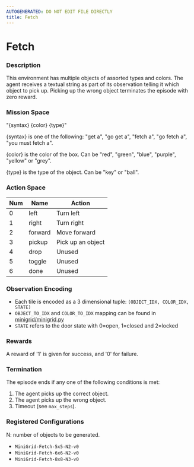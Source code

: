 ```yaml
---
AUTOGENERATED: DO NOT EDIT FILE DIRECTLY
title: Fetch
---
```



# Fetch

### Description

This environment has multiple objects of assorted types and colors. The
agent receives a textual string as part of its observation telling it which
object to pick up. Picking up the wrong object terminates the episode with
zero reward.

### Mission Space

"{syntax} {color} {type}"

{syntax} is one of the following: "get a", "go get a", "fetch a",
"go fetch a", "you must fetch a".

{color} is the color of the box. Can be "red", "green", "blue", "purple",
"yellow" or "grey".

{type} is the type of the object. Can be "key" or "ball".

### Action Space

| Num | Name         | Action               |
|-----|--------------|----------------------|
| 0   | left         | Turn left            |
| 1   | right        | Turn right           |
| 2   | forward      | Move forward         |
| 3   | pickup       | Pick up an object    |
| 4   | drop         | Unused               |
| 5   | toggle       | Unused               |
| 6   | done         | Unused               |

### Observation Encoding

- Each tile is encoded as a 3 dimensional tuple:
    `(OBJECT_IDX, COLOR_IDX, STATE)`
- `OBJECT_TO_IDX` and `COLOR_TO_IDX` mapping can be found in
    [minigrid/minigrid.py](minigrid/minigrid.py)
- `STATE` refers to the door state with 0=open, 1=closed and 2=locked

### Rewards

A reward of '1' is given for success, and '0' for failure.

### Termination

The episode ends if any one of the following conditions is met:

1. The agent picks up the correct object.
2. The agent picks up the wrong object.
2. Timeout (see `max_steps`).

### Registered Configurations

N: number of objects to be generated.

- `MiniGrid-Fetch-5x5-N2-v0`
- `MiniGrid-Fetch-6x6-N2-v0`
- `MiniGrid-Fetch-8x8-N3-v0`
